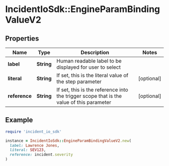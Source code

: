 # IncidentIoSdk::EngineParamBindingValueV2

## Properties

| Name | Type | Description | Notes |
| ---- | ---- | ----------- | ----- |
| **label** | **String** | Human readable label to be displayed for user to select |  |
| **literal** | **String** | If set, this is the literal value of the step parameter | [optional] |
| **reference** | **String** | If set, this is the reference into the trigger scope that is the value of this parameter | [optional] |

## Example

```ruby
require 'incident_io_sdk'

instance = IncidentIoSdk::EngineParamBindingValueV2.new(
  label: Lawrence Jones,
  literal: SEV123,
  reference: incident.severity
)
```


